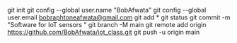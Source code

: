 git init
git config --global user.name "BobAfwata"
git config --global user.email bobraphtoneafwata@gmail.com
git add *
git status
git commit -m "Software for IoT sensors "
git branch -M main
git remote add origin https://github.com/BobAfwata/iot_class.git
git push -u origin main
